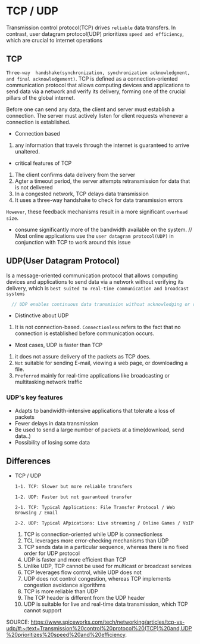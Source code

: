 # TCP / UDP
Transmission control protocol(TCP) drives `reliable` data transfers. In contrast, user datagram protocol(UDP) prioritizes `speed and efficiency`, which are crucial to internet operations

## TCP
`Three-way  handshake(synchronization, synchronization acknowledgment, and final acknowledgement)`. TCP is defined as a connection-oriented communication protocol that allows computing devices and applications to send data via a network and verify its delivery, forming one of the crucial pillars of the global internet.

Before one can send any data, the client and server must establish a connection. The server must actively listen for client requests whenever a connection is established.

* Connection based
1. any information that travels through the internet is guaranteed to arrive unaltered.
* critical features of TCP
1. The client confirms data delivery from the server
2. Agter a timeout period, the server attempts retransmission for data that is not delivered
3. In a congested network, TCP delays data transmission
4. It uses a three-way handshake to check for data transmission errors

`However`, these feedback mechanisms result in a more significant `overhead size`.
* consume significantly more of the bandwidth available on the system.
// Most online applications use the `user datagram protocol(UDP)` in conjunction with TCP to work around this issue

## UDP(User Datagram Protocol)
Is a message-oriented communication protocol that allows computing devices and applications to send data via a network without verifying its delivery, which is `best suited to real-time communication and broadcast systems`

```js
  // UDP enables continuous data transmision without acknowledging or comfirming the connection
```

* Distinctive about UDP
1. It is not connection-based. `Connectionless` refers to the fact that no connection is established before communication occurs.

* Most cases, UDP is faster than TCP
1. it does not assure delivery of the packets as TCP does.
2. `Not` suitable for sending E-mail, viewing a web page, or downloading a file.
3. `Preferred` mainly for real-time applications like broadcasting or multitasking network traffic

### UDP's key features
* Adapts to bandwidth-intensive applications that tolerate a loss of packets
* Fewer delays in data transmission
* Be used to send a large number of packets at a time(download, send data..)
* Possibility of losing some data

## Differences
* TCP / UDP
  ```
  1-1. TCP: Slower but more reliable transfers

  1-2. UDP: Faster but not guaranteed transfer

  2-1. TCP: Typical Applications: File Transfer Protocol / Web Browsing / Email

  2-2. UDP: Typical APpications: Live streaming / Online Games / VoIP
  ```
  1. TCP is connection-oriented while UDP is connectionless
  2. TCL leverages more error-checking mechanisms than UDP
  3. TCP sends data in a particular sequence, whereas there is no fixed order for UDP protocol
  4. UDP is faster and more efficient than TCP
  5. Unlike UDP, TCP cannot be used for multicast or broadcast services
  6. TCP leverages flow control, while UDP does not
  7. UDP does not control congestion, whereas TCP implements congestion avoidance algorithms
  8. TCP is more reliable than UDP
  9. The TCP header is different from the UDP header
  10. UDP is suitable for live and real-time data transmission, which TCP cannot support

SOURCE: 
  https://www.spiceworks.com/tech/networking/articles/tcp-vs-udp/#:~:text=Transmission%20control%20protocol%20(TCP)%20and,UDP%20prioritizes%20speed%20and%20efficiency.